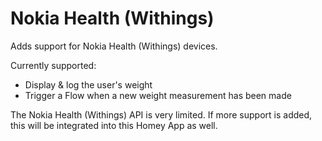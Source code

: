 # Nokia Health (Withings)

Adds support for Nokia Health (Withings) devices.

Currently supported:

* Display & log the user's weight
* Trigger a Flow when a new weight measurement has been made

The Nokia Health (Withings) API is very limited. If more support is added, this will be integrated into this Homey App as well.